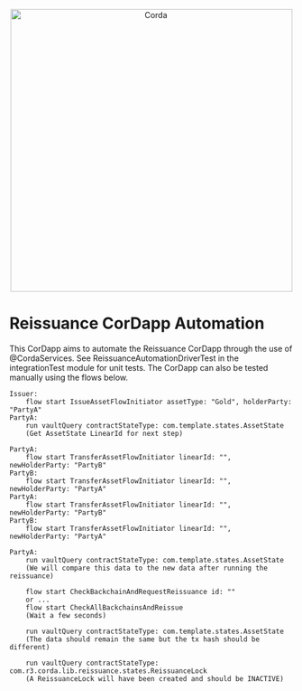 <p align="center">
  <img src="https://www.corda.net/wp-content/uploads/2016/11/fg005_corda_b.png" alt="Corda" width="500">
</p>

# Reissuance CorDapp Automation

This CorDapp aims to automate the Reissuance CorDapp through the use of @CordaServices.
See ReissuanceAutomationDriverTest in the integrationTest module for unit tests.
The CorDapp can also be tested manually using the flows below.


    Issuer:
        flow start IssueAssetFlowInitiator assetType: "Gold", holderParty: "PartyA"
    PartyA:
        run vaultQuery contractStateType: com.template.states.AssetState
        (Get AssetState LinearId for next step)

    PartyA:
        flow start TransferAssetFlowInitiator linearId: "", newHolderParty: "PartyB"
    PartyB:
        flow start TransferAssetFlowInitiator linearId: "", newHolderParty: "PartyA"
    PartyA:
        flow start TransferAssetFlowInitiator linearId: "", newHolderParty: "PartyB"
    PartyB:
        flow start TransferAssetFlowInitiator linearId: "", newHolderParty: "PartyA"

    PartyA:
        run vaultQuery contractStateType: com.template.states.AssetState
        (We will compare this data to the new data after running the reissuance)

        flow start CheckBackchainAndRequestReissuance id: ""
        or ...
        flow start CheckAllBackchainsAndReissue
        (Wait a few seconds)

        run vaultQuery contractStateType: com.template.states.AssetState
        (The data should remain the same but the tx hash should be different)

        run vaultQuery contractStateType: com.r3.corda.lib.reissuance.states.ReissuanceLock
        (A ReissuanceLock will have been created and should be INACTIVE)